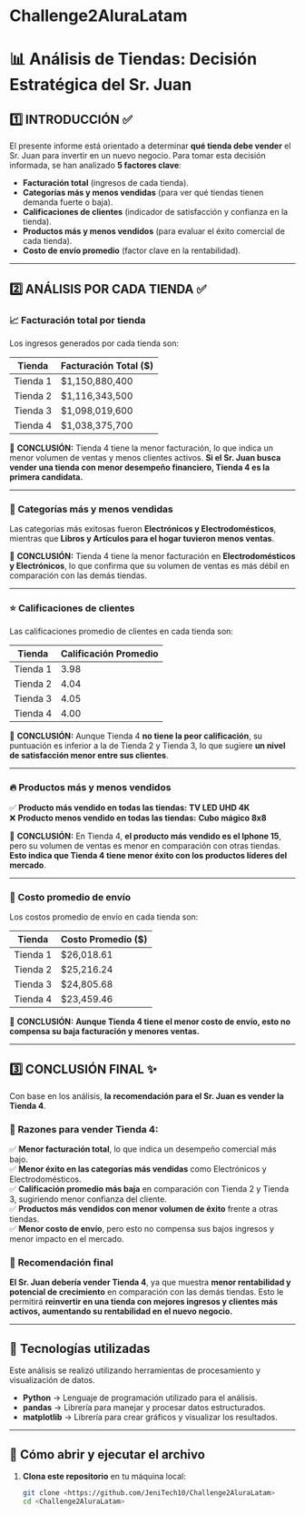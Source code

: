 # Challenge2AluraLatam
# 📊 Análisis de Tiendas: Decisión Estratégica del Sr. Juan

## 1️⃣ INTRODUCCIÓN ✅
El presente informe está orientado a determinar **qué tienda debe vender** el Sr. Juan para invertir en un nuevo negocio. Para tomar esta decisión informada, se han analizado **5 factores clave**:

- **Facturación total** (ingresos de cada tienda).
- **Categorías más y menos vendidas** (para ver qué tiendas tienen demanda fuerte o baja).
- **Calificaciones de clientes** (indicador de satisfacción y confianza en la tienda).
- **Productos más y menos vendidos** (para evaluar el éxito comercial de cada tienda).
- **Costo de envío promedio** (factor clave en la rentabilidad).

---

## 2️⃣ ANÁLISIS POR CADA TIENDA ✅

### 📈 Facturación total por tienda
Los ingresos generados por cada tienda son:

| Tienda  | Facturación Total ($) |
|---------|----------------------|
| Tienda 1 | $1,150,880,400 |
| Tienda 2 | $1,116,343,500 |
| Tienda 3 | $1,098,019,600 |
| Tienda 4 | $1,038,375,700 |

📌 **CONCLUSIÓN:** Tienda 4 tiene la menor facturación, lo que indica un menor volumen de ventas y menos clientes activos. **Si el Sr. Juan busca vender una tienda con menor desempeño financiero, Tienda 4 es la primera candidata.**

---

### 🛒 Categorías más y menos vendidas
Las categorías más exitosas fueron **Electrónicos y Electrodomésticos**, mientras que **Libros y Artículos para el hogar tuvieron menos ventas**.

📌 **CONCLUSIÓN:** Tienda 4 tiene la menor facturación en **Electrodomésticos y Electrónicos**, lo que confirma que su volumen de ventas es más débil en comparación con las demás tiendas.

---

### ⭐ Calificaciones de clientes
Las calificaciones promedio de clientes en cada tienda son:

| Tienda  | Calificación Promedio |
|---------|----------------------|
| Tienda 1 | 3.98 |
| Tienda 2 | 4.04 |
| Tienda 3 | 4.05 |
| Tienda 4 | 4.00 |

📌 **CONCLUSIÓN:** Aunque Tienda 4 **no tiene la peor calificación**, su puntuación es inferior a la de Tienda 2 y Tienda 3, lo que sugiere **un nivel de satisfacción menor entre sus clientes**.

---

### 🔥 Productos más y menos vendidos
✅ **Producto más vendido en todas las tiendas:** **TV LED UHD 4K**  
❌ **Producto menos vendido en todas las tiendas:** **Cubo mágico 8x8**  

📌 **CONCLUSIÓN:** En Tienda 4, **el producto más vendido es el Iphone 15**, pero su volumen de ventas es menor en comparación con otras tiendas. **Esto indica que Tienda 4 tiene menor éxito con los productos líderes del mercado**.

---

### 🚚 Costo promedio de envío
Los costos promedio de envío en cada tienda son:

| Tienda  | Costo Promedio ($) |
|---------|-------------------|
| Tienda 1 | $26,018.61 |
| Tienda 2 | $25,216.24 |
| Tienda 3 | $24,805.68 |
| Tienda 4 | $23,459.46 |

📌 **CONCLUSIÓN:** **Aunque Tienda 4 tiene el menor costo de envío, esto no compensa su baja facturación y menores ventas.**

---

## 3️⃣ CONCLUSIÓN FINAL ✨
Con base en los análisis, **la recomendación para el Sr. Juan es vender la Tienda 4**.

### 🔹 Razones para vender Tienda 4:
✅ **Menor facturación total**, lo que indica un desempeño comercial más bajo.  
✅ **Menor éxito en las categorías más vendidas** como Electrónicos y Electrodomésticos.  
✅ **Calificación promedio más baja** en comparación con Tienda 2 y Tienda 3, sugiriendo menor confianza del cliente.  
✅ **Productos más vendidos con menor volumen de éxito** frente a otras tiendas.  
✅ **Menor costo de envío**, pero esto no compensa sus bajos ingresos y menor impacto en el mercado.

### 📌 **Recomendación final**
**El Sr. Juan debería vender Tienda 4**, ya que muestra **menor rentabilidad y potencial de crecimiento** en comparación con las demás tiendas. Esto le permitirá **reinvertir en una tienda con mejores ingresos y clientes más activos, aumentando su rentabilidad en el nuevo negocio.**

---

## 🚀 Tecnologías utilizadas  
Este análisis se realizó utilizando herramientas de procesamiento y visualización de datos.  

- **Python** → Lenguaje de programación utilizado para el análisis.  
- **pandas** → Librería para manejar y procesar datos estructurados.  
- **matplotlib** → Librería para crear gráficos y visualizar los resultados.  

---

## 📂 Cómo abrir y ejecutar el archivo  
1. **Clona este repositorio** en tu máquina local:  
   ```bash
   git clone <https://github.com/JeniTech10/Challenge2AluraLatam>
   cd <Challenge2AluraLatam>

